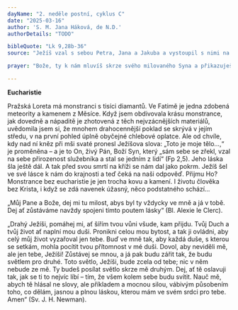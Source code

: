 ```yaml
---
dayName: "2. neděle postní, cyklus C"
date: "2025-03-16"
author: 'S. M. Jana Háková, de N.D.'
authorDetails: "TODO"

bibleQuote: "Lk 9,28b-36"
source: "Ježíš vzal s sebou Petra, Jana a Jakuba a vystoupil s nimi na horu pomodlit se. Když se modlil, výraz tváře se mu změnil a jeho šat oslnivě zbělel. A hle, rozmlouvali s ním dva muži – byli to Mojžíš a Eliáš. Zjevili se ve slávě a mluvili o jeho smrti, kterou měl podstoupit v Jeruzalémě. Petra a jeho druhy však přemohl spánek. Když se probrali, spatřili jeho slávu a ty dva muže stát u něho. Jak se potom od něho vzdalovali, řekl Petr Ježíšovi: „Mistře, je dobře, že jsme tady! Postavíme tři stany: jeden tobě, jeden Mojžíšovi a jeden Eliášovi.“ Nevěděl, co mluví. Zatímco to říkal, objevil se oblak a zahalil je. Když se octli v oblaku, padla na ně bázeň. Z oblaku se ozval hlas: „To je můj vyvolený Syn, toho poslouchejte!“ Když se ten hlas ozval, byl už Ježíš sám. Zachovali o tom mlčení a nikomu v oněch dnech nepověděli nic o tom, co viděli."

prayer: "Bože, ty k nám mluvíš skrze svého milovaného Syna a přikazuješ nám, abychom ho poslouchali; živ nás tedy svým slovem a očišťuj naše nitro, abychom se mohli radovat z patření na tvou slávu. Skrze tvého Syna…"

---
```


**Eucharistie** 

Pražská Loreta má monstranci s tisíci diamantů. Ve Fatimě je jedna zdobená meteority a kamenem z Měsíce. Když jsem obdivovala krásu monstrance, jak dovedně a nápaditě je zhotovená z těch nejvzácnějších materiálů, uvědomila jsem si, že mnohem drahocennější poklad se skrývá v jejím středu, v na první pohled úplně obyčejné chlebové oplatce. Ale od chvíle, kdy nad ní kněz při mši svaté pronesl Ježíšova slova: „Toto je moje tělo…,“ je proměněna – a je to On, živý Pán, Boží Syn, který „sám sebe se zřekl, vzal na sebe přirozenost služebníka a stal se jedním z lidí“ (Fp 2,5). Jeho láska šla ještě dál. A tak před svou smrtí na kříži se nám dal jako pokrm. Ježíš šel ve své lásce k nám do krajnosti a teď čeká na naši odpověď. Přijmu Ho? Monstrance bez eucharistie je jen trocha kovu a kamení. I životu člověka bez Krista, i když se zdá navenek úžasný, něco podstatného schází… 

„Můj Pane a Bože, dej mi tu milost, abys byl ty vždycky ve mně a já v tobě. Dej ať zůstáváme navždy spojeni tímto poutem lásky“ (Bl. Alexie le Clerc). 

„Drahý Ježíši, pomáhej mi, ať šířím tvou vůni všude, kam přijdu. Tvůj Duch a tvůj život ať naplní mou duši. Pronikni celou mou bytost, a tak ji ovládni, aby celý můj život vyzařoval jen tebe. Buď ve mně tak, aby každá duše, s kterou se setkám, mohla pocítit tvou přítomnost v mé duši. Dovol, aby neviděli mě, ale jen tebe, Ježíši! Zůstávej se mnou, a já pak budu zářit tak, že budu světlem pro druhé. Toto světlo, Ježíši, bude zcela od tebe; nic v něm nebude ze mě. Ty budeš posílat světlo skrze mě druhým. Dej, ať tě oslavuji tak, jak se ti to nejvíc líbí – tím, že všem kolem sebe budu svítit. Nauč mě, abych tě hlásal ne slovy, ale příkladem a mocnou silou, vábivým působením toho, co dělám, jasnou a plnou láskou, kterou mám ve svém srdci pro tebe. Amen“ (Sv. J. H. Newman).
